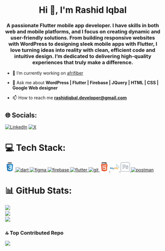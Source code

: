 <h1 align="center">Hi 👋, I'm Rashid Iqbal</h1>
<h3 align="center">A passionate Flutter mobile app developer. I have skills in both web and mobile platforms, and I focus on creating dynamic and user-friendly solutions. From building responsive websites with WordPress to designing sleek mobile apps with Flutter, I love turning ideas into reality with clean, efficient code and intuitive design. I’m dedicated to delivering high-quality experiences that truly make a difference.</h3>

- 🔭 I’m currently working on [afrifiber](https://www.afrifiber.com/en/)
  
- 💬 Ask me about **WordPress | Flutter | Firebase | JQuery | HTML | CSS | Google Web designer**

- 📫 How to reach me **rashidiqbal.developer@gmail.com**

## 🌐 Socials:
[![LinkedIn](https://img.shields.io/badge/LinkedIn-%230077B5.svg?logo=linkedin&logoColor=white)](https://linkedin.com/in/https://www.linkedin.com/in/muhammad-rashid-57543a50) [![X](https://img.shields.io/badge/X-black.svg?logo=X&logoColor=white)](https://x.com/LIbraRashid) 

# 💻 Tech Stack:
<p align="left"> <a href="https://www.w3schools.com/css/" target="_blank" rel="noreferrer"> <img src="https://raw.githubusercontent.com/devicons/devicon/master/icons/css3/css3-original-wordmark.svg" alt="css3" width="30" height="30"/> </a> <a href="https://dart.dev" target="_blank" rel="noreferrer"> <img src="https://www.vectorlogo.zone/logos/dartlang/dartlang-icon.svg" alt="dart" width="30" height="30"/> </a> <a href="https://www.figma.com/" target="_blank" rel="noreferrer"> <img src="https://www.vectorlogo.zone/logos/figma/figma-icon.svg" alt="figma" width="30" height="30"/> </a> <a href="https://firebase.google.com/" target="_blank" rel="noreferrer"> <img src="https://www.vectorlogo.zone/logos/firebase/firebase-icon.svg" alt="firebase" width="30" height="30"/> </a> <a href="https://flutter.dev" target="_blank" rel="noreferrer"> <img src="https://www.vectorlogo.zone/logos/flutterio/flutterio-icon.svg" alt="flutter" width="30" height="30"/> </a> <a href="https://git-scm.com/" target="_blank" rel="noreferrer"> <img src="https://www.vectorlogo.zone/logos/git-scm/git-scm-icon.svg" alt="git" width="30" height="30"/> </a> <a href="https://www.w3.org/html/" target="_blank" rel="noreferrer"> <img src="https://raw.githubusercontent.com/devicons/devicon/master/icons/html5/html5-original-wordmark.svg" alt="html5" width="30" height="30"/> </a> <a href="https://www.mysql.com/" target="_blank" rel="noreferrer"> <img src="https://raw.githubusercontent.com/devicons/devicon/master/icons/mysql/mysql-original-wordmark.svg" alt="mysql" width="30" height="30"/> </a> <a href="https://www.photoshop.com/en" target="_blank" rel="noreferrer"> <img src="https://raw.githubusercontent.com/devicons/devicon/master/icons/photoshop/photoshop-line.svg" alt="photoshop" width="30" height="30"/> </a> <a href="https://postman.com" target="_blank" rel="noreferrer"> <img src="https://www.vectorlogo.zone/logos/getpostman/getpostman-icon.svg" alt="postman" width="30" height="30"/> </a> </p>

# 📊 GitHub Stats:
![](https://github-readme-stats.vercel.app/api?username=rashidiqbal88&theme=default&hide_border=false&include_all_commits=true&count_private=true)<br/>
![](https://github-readme-streak-stats.herokuapp.com/?user=rashidiqbal88&theme=default&hide_border=false)<br/>
![](https://github-readme-stats.vercel.app/api/top-langs/?username=rashidiqbal88&theme=default&hide_border=false&include_all_commits=true&count_private=true&layout=compact)

### 🔝 Top Contributed Repo
![](https://github-contributor-stats.vercel.app/api?username=rashidiqbal88&limit=5&theme=default_repocard&combine_all_yearly_contributions=true)

